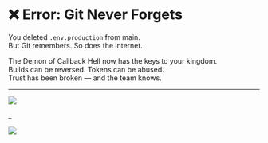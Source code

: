 # ❌ Error: Git Never Forgets

You deleted `.env.production` from main.  
But Git remembers. So does the internet.

The Demon of Callback Hell now has the keys to your kingdom.  
Builds can be reversed. Tokens can be abused.  
Trust has been broken — and the team knows.

---

<a href="../../glossary.md">
  <img src="https://img.shields.io/badge/Consult%20the%20DevLore%20Glossary-5dade2?style=for-the-badge"/>
</a>

_

<a href="../../start-game.md">
  <img src="https://img.shields.io/badge/The%20Demon%20of%20Callback%20Hell%20grows%20stronger…%20Retry-slategray?style=for-the-badge"/>
</a>

